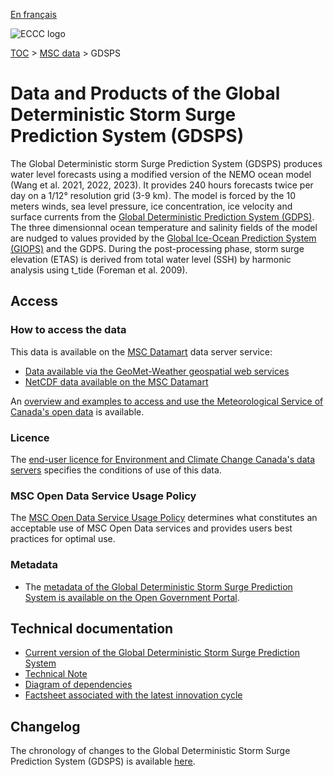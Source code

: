 [En français](readme_gdsps_fr.md)

![ECCC logo](../../img_eccc-logo.png)

[TOC](../../readme_en.md) > [MSC data](../readme_en.md) > GDSPS

# Data and Products of the Global Deterministic Storm Surge Prediction System (GDSPS)

The Global Deterministic storm Surge Prediction System (GDSPS) produces water level forecasts using a modified version of the NEMO ocean model (Wang et al. 2021, 2022, 2023). It provides 240 hours forecasts twice per day on a 1/12° resolution grid (3-9 km). The model is forced by the 10 meters winds, sea level pressure, ice concentration, ice velocity and surface currents from the [Global Deterministic Prediction System (GDPS)](../nwp_gdps/readme_gdps_en.md). The three dimensionnal ocean temperature and salinity fields of the model are nudged to values provided by the [Global Ice-Ocean Prediction System (GIOPS)](../nwp_giops/readme_giops_en.md) and the GDPS. During the post-processing phase, storm surge elevation (ETAS) is derived from total water level (SSH) by harmonic analysis using t_tide (Foreman et al. 2009).

## Access

### How to access the data

This data is available on the [MSC Datamart](../../msc-datamart/readme_en.md) data server service:

* [Data available via the GeoMet-Weather geospatial web services](readme_gdsps-geomet_en.md)
* [NetCDF data available on the MSC Datamart](readme_gdsps-datamart_en.md)

An [overview and examples to access and use the Meteorological Service of Canada's open data](../../usage/readme_en.md) is available.

### Licence

The [end-user licence for Environment and Climate Change Canada's data servers](../../licence/readme_en.md) specifies the conditions of use of this data.

### MSC Open Data Service Usage Policy

The [MSC Open Data Service Usage Policy](../../usage-policy/readme_en.md) determines what constitutes an acceptable use of MSC Open Data services and provides users best practices for optimal use.

### Metadata

* The [metadata of the Global Deterministic Storm Surge Prediction System is available on the Open Government Portal](https://open.canada.ca/data/en/dataset/d244c9fa-776f-446f-9ccf-1d575cc21a5c).

## Technical documentation

* [Current version of the Global Deterministic Storm Surge Prediction System](https://collaboration.cmc.ec.gc.ca/cmc/CMOI/product_guide/docs/tech_specifications/tech_specifications_GDSPS_e.pdf)
* [Technical Note](https://collaboration.cmc.ec.gc.ca/cmc/CMOI/product_guide/docs/tech_notes/technote_gdsps_e.pdf)
* [Diagram of dependencies](https://collaboration.cmc.ec.gc.ca/cmc/cmos/public_doc/msc-data/nwep-dependency-diagrams/system_GDSPS_en.svg)
* [Factsheet associated with the latest innovation cycle](https://collaboration.cmc.ec.gc.ca/cmc/cmoi/product_guide/docs/fact_sheets/factsheet_gdsps_e.pdf)

## Changelog

The chronology of changes to the Global Deterministic Storm Surge Prediction System (GDSPS) is available [here](changelog_gdsps_en.md).
